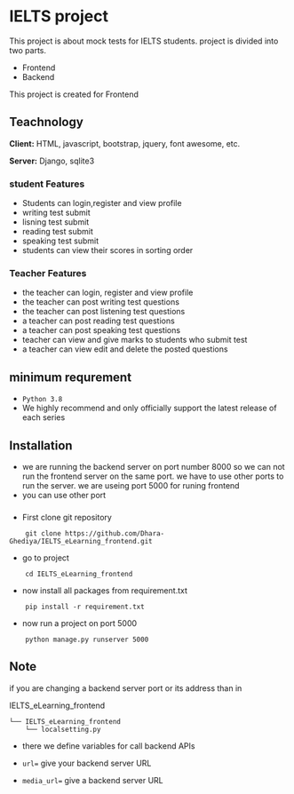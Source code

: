
# IELTS project 

This project is about mock tests for IELTS students. project is divided into two parts.

- Frontend
- Backend

This project is created for Frontend

## Teachnology 

**Client:** HTML, javascript, bootstrap, jquery,  font awesome, etc.

**Server:** Django, sqlite3 



###  student Features
- Students can login,register and view profile
- writing test submit
- lisning test submit
- reading test submit
- speaking test submit
- students can view their scores in sorting order

###  Teacher Features
- the teacher can login, register and view profile
- the teacher can post writing test questions
- the teacher can post listening test questions
- a teacher can post reading test questions
- a teacher can post speaking test questions
- teacher can view and give marks to students who submit test
- a teacher can view edit and delete the posted questions

## minimum requrement
- ```Python 3.8```
- We highly recommend and only officially support the latest release of each series
## Installation

- we are running the backend server on port number 8000 so we can not run the frontend server on the same port. we have to use other ports to run the server. we are useing port 5000 for runing frontend 
- you can use other port
###
- First clone git repository

```
    git clone https://github.com/Dhara-Ghediya/IELTS_eLearning_frontend.git
```
- go to project 
```
    cd IELTS_eLearning_frontend
```
- now install all packages from requirement.txt
```
    pip install -r requirement.txt
```
- now run a project on port 5000
```
    python manage.py runserver 5000
```

## Note
if you are changing a backend server port or its address than in 

IELTS_eLearning_frontend


    └── IELTS_eLearning_frontend
        └── localsetting.py

- there we define variables for call backend APIs
  
- `url=` give your backend server URL
- `media_url=` give a backend server URL
